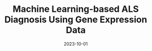 ---
title: "Machine Learning-based ALS Diagnosis Using Gene Expression Data"
collection: publications
permalink: /publication/paper6
excerpt: "We explore the gene expression of the Amyotrophic lateral sclerosis (ALS) - an rare disease that lacks of research nowadays, especially in Vietnam. An sequential of gene selection and gene ranking are considered as the effective procedure for identify signature biomarker realted to ALS. Besides, an powerful diagnosis model is constructed based on the selecte genes which perform overpower the current study of prediction ALS disease."
date: 2023-10-01
venue: 'RIVF International Conference on Computing and Communication Technologies (RIVF)'
paperurl: 'https://longvd336.github.io/files/paper3.pdf'
citation: 'Please cite this paper via IEEE citation format'
---